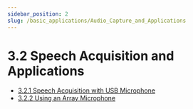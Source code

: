 ```yaml
---
sidebar_position: 2
slug: /basic_applications/Audio_Capture_and_Applications
---
```


# 3.2 Speech Acquisition and Applications

- [3.2.1 Speech Acquisition with USB Microphone](3.2.1_USB_Microphone_Audio_Capture.md)
- [3.2.2 Using an Array Microphone](3.2.2_Using_Array_Microphone.md)
